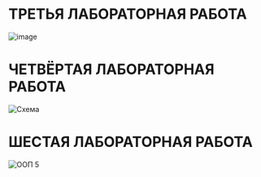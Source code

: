 # ТРЕТЬЯ ЛАБОРАТОРНАЯ РАБОТА

![image](https://user-images.githubusercontent.com/54107546/85204002-102b0d80-b31a-11ea-9a32-c4d8749e2b46.png)

# ЧЕТВЁРТАЯ ЛАБОРАТОРНАЯ РАБОТА  

![Схема](https://user-images.githubusercontent.com/54107546/85224073-4aef7d00-b3d0-11ea-9a17-69e86bbcd759.png)

# ШЕСТАЯ ЛАБОРАТОРНАЯ РАБОТА  

![ООП 5](https://user-images.githubusercontent.com/54107546/85225738-e0dcd500-b3db-11ea-8b0d-085ed1d35e97.png)
